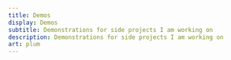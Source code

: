 ```yaml
---
title: Demos
display: Demos
subtitle: Demonstrations for side projects I am working on
description: Demonstrations for side projects I am working on
art: plum
---
```


<!-- @layout-full-width -->

<ListDemos />
